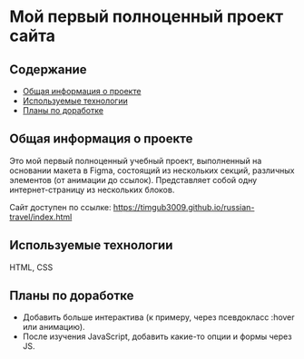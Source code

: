 # Мой первый полноценный проект сайта

## Содержание
* [Общая информация о проекте](#общая-информация-о-проекте)
* [Используемые технологии](#используемые-технологии)
* [Планы по доработке](#планы-по-доработке)

## Общая информация о проекте
Это мой первый полноценный учебный проект, выполненный на основании макета в Figma, состоящий из нескольких секций, различных элементов (от анимации до ссылок). Представляет собой одну интернет-страницу из нескольких блоков.

Сайт доступен по ссылке: https://timgub3009.github.io/russian-travel/index.html

## Используемые технологии
HTML, CSS

## Планы по доработке
* Добавить больше интерактива (к примеру, через псевдокласс :hover или анимацию).
* После изучения JavaScript, добавить какие-то опции и формы через JS.
